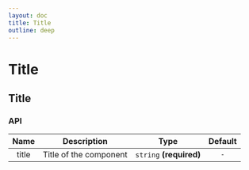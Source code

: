 ```yaml
---
layout: doc
title: Title
outline: deep
---
```


# Title
## Title
### API

|Name|Description|Type|Default|
|:---:|:---:|:---:|:---:|
|title|Title of the component|`string` **(required)**|`-`|
